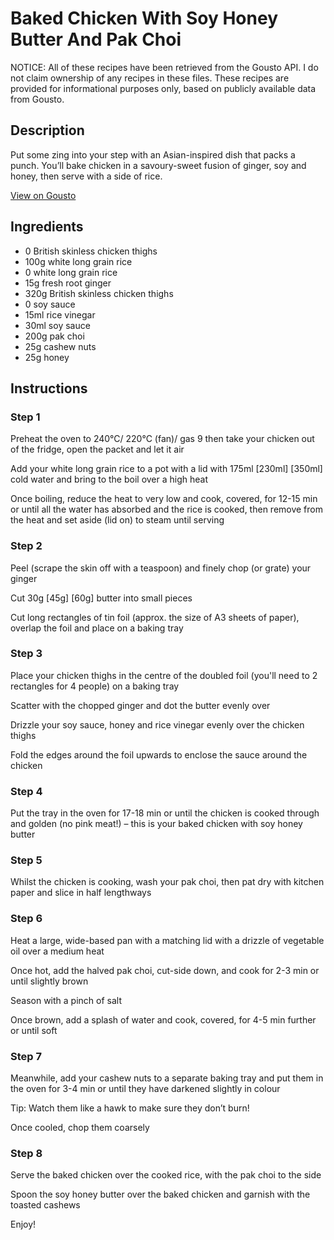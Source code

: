 # Baked Chicken With Soy Honey Butter And Pak Choi

NOTICE: All of these recipes have been retrieved from the Gousto API. I do not claim ownership of any recipes in these files. These recipes are provided for informational purposes only, based on publicly available data from Gousto.

## Description

Put some zing into your step with an Asian-inspired dish that packs a punch. You’ll bake chicken in a savoury-sweet fusion of ginger, soy and honey, then serve with a side of rice.

[View on Gousto](https://www.gousto.co.uk/recipes/cookbook/baked-chicken-with-soy-honey-butter-and-pak-choi)

## Ingredients

- 0 British skinless chicken thighs
- 100g white long grain rice
- 0 white long grain rice
- 15g fresh root ginger
- 320g British skinless chicken thighs
- 0 soy sauce
- 15ml rice vinegar
- 30ml soy sauce
- 200g pak choi
- 25g cashew nuts
- 25g honey

## Instructions


### Step 1

Preheat the oven to 240°C/ 220°C (fan)/ gas 9 then take your chicken out of the fridge, open the packet and let it air

Add your white long grain rice to a pot with a lid with 175ml <span class="text-purple">[230ml]</span> <span class="text-danger">[350ml]</span> cold water and bring to the boil over a high heat

Once boiling, reduce the heat to very low and cook, covered, for 12-15 min or until all the water has absorbed and the rice is cooked, then remove from the heat and set aside (lid on) to steam until serving


### Step 2

Peel (scrape the skin off with a teaspoon) and finely chop (or grate) your ginger

Cut 30g <span class="text-purple">[45g]</span><span class="text-danger"> [60g]</span> butter into small pieces

Cut long rectangles of tin foil (approx. the size of A3 sheets of paper), overlap the foil and place on a baking tray


### Step 3

Place your chicken thighs in the centre of the doubled foil (you'll need to 2 rectangles for 4 people) on a baking tray

Scatter with the chopped ginger and dot the butter evenly over

Drizzle your soy sauce, honey and rice vinegar evenly over the chicken thighs

Fold the edges around the foil upwards to enclose the sauce around the chicken


### Step 4

Put the tray in the oven for 17-18 min or until the chicken is cooked through and golden (no pink meat!) – this is your baked chicken with soy honey butter


### Step 5

Whilst the chicken is cooking, wash your pak choi, then pat dry with kitchen paper and slice in half lengthways


### Step 6

Heat a large, wide-based pan with a matching lid with a drizzle of vegetable oil over a medium heat

Once hot, add the halved pak choi, cut-side down, and cook for 2-3 min or until slightly brown

Season with a pinch of salt

Once brown, add a splash of water and cook, covered, for 4-5 min further or until soft


### Step 7

Meanwhile, add your cashew nuts to a separate baking tray and put them in the oven for 3-4 min or until they have darkened slightly in colour

Tip: Watch them like a hawk to make sure they don’t burn!

Once cooled, chop them coarsely

### Step 8

Serve the baked chicken over the cooked rice, with the pak choi to the side

Spoon the soy honey butter over the baked chicken and garnish with the toasted cashews

Enjoy!

